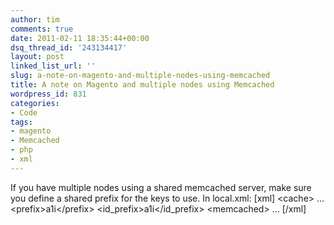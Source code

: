 ```yaml
---
author: tim
comments: true
date: 2011-02-11 18:35:44+00:00
dsq_thread_id: '243134417'
layout: post
linked_list_url: ''
slug: a-note-on-magento-and-multiple-nodes-using-memcached
title: A note on Magento and multiple nodes using Memcached
wordpress_id: 831
categories:
- Code
tags:
- magento
- Memcached
- php
- xml
---
```


If you have multiple nodes using a shared memcached server, make sure you
define a shared prefix for the keys to use. In local.xml: [xml] &lt;cache&gt;
... &lt;prefix&gt;a1i&lt;/prefix&gt; &lt;id_prefix&gt;a1i&lt;/id_prefix&gt;
&lt;memcached&gt; ... [/xml]

